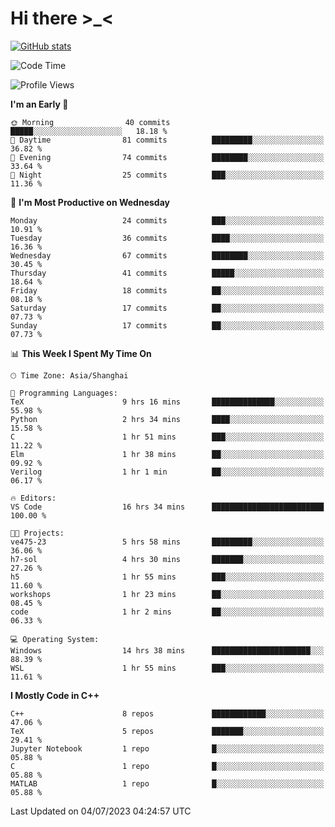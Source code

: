 # Hi there \>_<

[![GitHub stats](https://github-readme-stats.vercel.app/api?username=ARessegetesStery&show_icons=true&theme=transparent)](https://github.com/anuraghazra/github-readme-stats)

<!--START_SECTION:waka-->
![Code Time](http://img.shields.io/badge/Code%20Time-182%20hrs%2044%20mins-blue)

![Profile Views](http://img.shields.io/badge/Profile%20Views-0-blue)

**I'm an Early 🐤** 

```text
🌞 Morning                40 commits          █████░░░░░░░░░░░░░░░░░░░░   18.18 % 
🌆 Daytime                81 commits          █████████░░░░░░░░░░░░░░░░   36.82 % 
🌃 Evening                74 commits          ████████░░░░░░░░░░░░░░░░░   33.64 % 
🌙 Night                  25 commits          ███░░░░░░░░░░░░░░░░░░░░░░   11.36 % 
```
📅 **I'm Most Productive on Wednesday** 

```text
Monday                   24 commits          ███░░░░░░░░░░░░░░░░░░░░░░   10.91 % 
Tuesday                  36 commits          ████░░░░░░░░░░░░░░░░░░░░░   16.36 % 
Wednesday                67 commits          ████████░░░░░░░░░░░░░░░░░   30.45 % 
Thursday                 41 commits          █████░░░░░░░░░░░░░░░░░░░░   18.64 % 
Friday                   18 commits          ██░░░░░░░░░░░░░░░░░░░░░░░   08.18 % 
Saturday                 17 commits          ██░░░░░░░░░░░░░░░░░░░░░░░   07.73 % 
Sunday                   17 commits          ██░░░░░░░░░░░░░░░░░░░░░░░   07.73 % 
```


📊 **This Week I Spent My Time On** 

```text
🕑︎ Time Zone: Asia/Shanghai

💬 Programming Languages: 
TeX                      9 hrs 16 mins       ██████████████░░░░░░░░░░░   55.98 % 
Python                   2 hrs 34 mins       ████░░░░░░░░░░░░░░░░░░░░░   15.58 % 
C                        1 hr 51 mins        ███░░░░░░░░░░░░░░░░░░░░░░   11.22 % 
Elm                      1 hr 38 mins        ██░░░░░░░░░░░░░░░░░░░░░░░   09.92 % 
Verilog                  1 hr 1 min          ██░░░░░░░░░░░░░░░░░░░░░░░   06.17 % 

🔥 Editors: 
VS Code                  16 hrs 34 mins      █████████████████████████   100.00 % 

🐱‍💻 Projects: 
ve475-23                 5 hrs 58 mins       █████████░░░░░░░░░░░░░░░░   36.06 % 
h7-sol                   4 hrs 30 mins       ███████░░░░░░░░░░░░░░░░░░   27.26 % 
h5                       1 hr 55 mins        ███░░░░░░░░░░░░░░░░░░░░░░   11.60 % 
workshops                1 hr 23 mins        ██░░░░░░░░░░░░░░░░░░░░░░░   08.45 % 
code                     1 hr 2 mins         ██░░░░░░░░░░░░░░░░░░░░░░░   06.33 % 

💻 Operating System: 
Windows                  14 hrs 38 mins      ██████████████████████░░░   88.39 % 
WSL                      1 hr 55 mins        ███░░░░░░░░░░░░░░░░░░░░░░   11.61 % 
```

**I Mostly Code in C++** 

```text
C++                      8 repos             ████████████░░░░░░░░░░░░░   47.06 % 
TeX                      5 repos             ███████░░░░░░░░░░░░░░░░░░   29.41 % 
Jupyter Notebook         1 repo              █░░░░░░░░░░░░░░░░░░░░░░░░   05.88 % 
C                        1 repo              █░░░░░░░░░░░░░░░░░░░░░░░░   05.88 % 
MATLAB                   1 repo              █░░░░░░░░░░░░░░░░░░░░░░░░   05.88 % 
```




 Last Updated on 04/07/2023 04:24:57 UTC
<!--END_SECTION:waka-->
